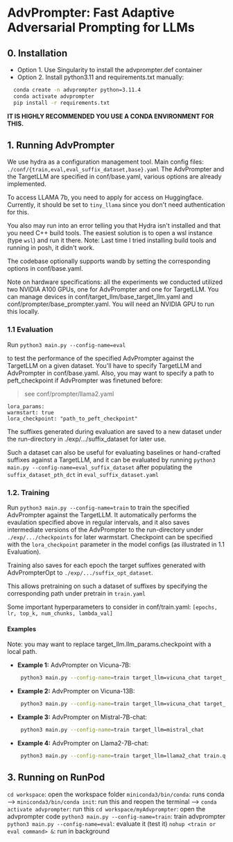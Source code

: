 # AdvPrompter: Fast Adaptive Adversarial Prompting for LLMs

## 0. Installation

- Option 1. Use Singularity to install the advprompter.def container
- Option 2. Install python3.11 and requirements.txt manually:

```bash
  conda create -n advprompter python=3.11.4
  conda activate advprompter
  pip install -r requirements.txt
```

**IT IS HIGHLY RECOMMENDED YOU USE A CONDA ENVIRONMENT FOR THIS.**

## 1. Running AdvPrompter

We use hydra as a configuration management tool.
Main config files: ```./conf/{train,eval,eval_suffix_dataset,base}.yaml```
The AdvPrompter and the TargetLLM are specified in conf/base.yaml, various options are already implemented.

To access LLAMA 7b, you need to apply for access on Huggingface. Currently, it should be set to `tiny_llama` since you don't need authentication for this.

You also may run into an error telling you that Hydra isn't installed and that you need C++ build tools. The easiest solution is to open a wsl instance (type `wsl`) and run it there. Note: Last time I tried installing build tools and running in posh, it didn't work.

The codebase optionally supports wandb by setting the corresponding options in conf/base.yaml.

Note on hardware specifications: all the experiments we conducted utilized two NVIDIA A100 GPUs, one for AdvPrompter and one for TargetLLM. You can manage devices in conf/target_llm/base_target_llm.yaml and conf/prompter/base_prompter.yaml. You will need an NVIDIA GPU to run this locally.

### 1.1 Evaluation

Run
`python3 main.py --config-name=eval`

to test the performance of the specified AdvPrompter against the TargetLLM on a given dataset. You'll have to specify TargetLLM and AdvPrompter in conf/base.yaml. Also, you may want to specify a path to peft_checkpoint if AdvPrompter was finetuned before:
> see conf/prompter/llama2.yaml
> 
```plaintext
lora_params:
warmstart: true
lora_checkpoint: "path_to_peft_checkpoint"
```

The suffixes generated during evaluation are saved to a new dataset under the run-directory in ./exp/.../suffix_dataset for later use.

Such a dataset can also be useful for evaluating baselines or hand-crafted suffixes against a TargetLLM, and it can be evaluated by running `python3 main.py --config-name=eval_suffix_dataset` after populating the `suffix_dataset_pth_dct` in `eval_suffix_dataset.yaml`

### 1.2. Training

Run `python3 main.py --config-name=train` to train the specified AdvPrompter against the TargetLLM. It automatically performs the evaulation specified above in regular intervals, and it also saves intermediate versions of the AdvPrompter to the run-directory under ```./exp/.../checkpoints``` for later warmstart. Checkpoint can be specified with the ```lora_checkpoint``` parameter in the model configs (as illustrated in 1.1 Evaluation).

Training also saves for each epoch the target suffixes generated with AdvPrompterOpt to ```./exp/.../suffix_opt_dataset```.

This allows pretraining on such a dataset of suffixes by specifying the corresponding path under pretrain in ```train.yaml```

Some important hyperparameters to consider in conf/train.yaml: ```[epochs, lr, top_k, num_chunks, lambda_val]```

#### Examples

Note: you may want to replace target_llm.llm_params.checkpoint with a local path.

- **Example 1:** AdvPrompter on Vicuna-7B:

  ```bash
   python3 main.py --config-name=train target_llm=vicuna_chat target_llm.llm_params.model_name=vicuna-7b-v1.5
   ```

- **Example 2:** AdvPrompter on Vicuna-13B:

  ```bash
   python3 main.py --config-name=train target_llm=vicuna_chat target_llm.llm_params.model_name=vicuna-13b-v1.5 target_llm.llm_params.checkpoint=lmsys/vicuna-13b-v1.5 train.q_params.num_chunks=2
   ```

- **Example 3:** AdvPrompter on Mistral-7B-chat:

  ```bash
   python3 main.py --config-name=train target_llm=mistral_chat
   ```

- **Example 4:** AdvPrompter on Llama2-7B-chat:

  ```bash
   python3 main.py --config-name=train target_llm=llama2_chat train.q_params.lambda_val=150
   ```
  
## 3. Running on RunPod

`cd workspace`: open the workspace folder
`miniconda3/bin/conda`: runs conda
--> `miniconda3/bin/conda init`: run this and reopen the terminal
--> `conda activate advprompter`: run this
`cd workspace/myAdvprompter`: open the advprompter code
`python3 main.py --config-name=train`: train advprompter
`python3 main.py --config-name=eval`: evaluate it (test it)
`nohup <train or eval command> &`: run in background
